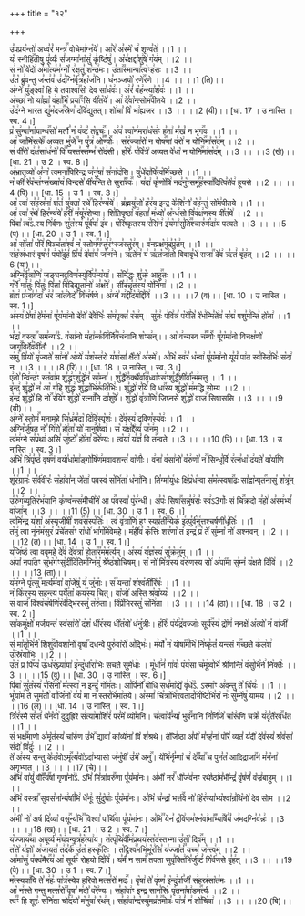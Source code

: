 +++
title = "१२"

+++


  
उ꣣पप्रय꣡न्तो꣢ अध्व꣣रं꣡ मन्त्रं꣢꣯ वोचेमा꣣ग्न꣡ये꣢। आ꣣रे꣢ अ꣣स्मे꣡ च꣢ शृण्व꣣ते꣢ ।।1 ।।  
यः꣡ स्नीहि꣢꣯तीषु पू꣣र्व्यः꣡ सं꣢जग्मा꣣ना꣡सु꣢ कृ꣣ष्टि꣡षु꣢। अ꣡र꣢क्षद्दा꣣शु꣢षे꣣ ग꣡य꣢म् ।।2 ।।  
स꣢ नो꣣ वे꣡दो꣢ अ꣣मा꣡त्य꣢म꣣ग्नी꣡ र꣢क्षतु꣣ श꣡न्त꣢मः। उ꣣ता꣢꣫स्मान्पा꣣त्व꣡ꣳह꣢सः ।।3 ।।  
उ꣣त꣡ ब्रु꣢वन्तु ज꣣न्त꣢व꣣ उ꣢द꣣ग्नि꣡र्वृ꣢त्र꣣हा꣡ज꣢नि। ध꣣नञ्जयो꣡ रणे꣢꣯रणे ।।4 ।। ।।1 (ति)।।  
अ꣡ग्ने꣢ यु꣣ङ्क्ष्वा꣡ हि ये तवाश्वा꣢꣯सो देव सा꣣ध꣡वः꣢। अ꣢रं꣣ व꣡ह꣢न्त्या꣣श꣡वः꣢ ।।1 ।।  
अ꣡च्छा꣢ नो या꣣ह्या꣡ व꣢हा꣣भि꣡ प्रया꣢꣯ꣳसि वी꣣त꣡ये꣢। आ꣢ दे꣣वा꣡न्त्सोम꣢꣯पीतये ।।2 ।।  
उ꣡द꣢ग्ने भारत द्यु꣣म꣡दज꣢꣯स्रेण꣣ द꣡वि꣢द्युतत्। शो꣢चा꣣ वि꣡ भा꣢ह्यजर ।।3 ।। ।।2 (यी)।। [धा. 17 । उ नास्ति । स्व. 4।]  
प्र꣡ सु꣢न्वा꣣ना꣡यान्ध꣢꣯सो꣣ मर्तो꣣ न꣡ व꣢ष्ट꣣ त꣡द्वचः꣢꣯। अ꣢प꣣
श्वा꣡न꣢मरा꣣ध꣡स꣢ꣳ ह꣣ता꣢ म꣣खं꣡ न भृग꣢꣯वः ।।1 ।।  
आ꣢ जा꣣मि꣡रत्के꣢꣯ अव्यत भु꣣जे꣢꣫ न पु꣣त्र꣢ ओ꣣꣬ण्योः꣢꣯। स꣡र꣢ज्जा꣣रो꣡ न योष꣢꣯णां व꣣रो꣢ न योनि꣢꣯मा꣣स꣡द꣢म् ।।2 ।।  
स꣢ वी꣣रो꣡ द꣢क्ष꣣सा꣡ध꣢नो꣣ वि꣢꣫ यस्त꣣स्त꣢म्भ꣣ रो꣡द꣢सी। ह꣡रिः꣢ प꣣वि꣡त्रे꣢ अव्यत वे꣣धा꣡ न योनि꣢꣯मा꣣स꣡द꣢म् ।।3 ।। ।।3 (खै)।। [धा. 21 । उ 2 । स्व. 8।]  
अ꣣भ्रातृव्यो꣢ अ꣣ना꣡ त्वमना꣢꣯पिरिन्द्र ज꣣नु꣡षा꣢ स꣣ना꣡द꣢सि। यु꣣धे꣡दा꣢पि꣣त्व꣡मि꣢च्छसे ।।1 ।।  
न꣡ की꣢ रे꣣व꣡न्त꣢ꣳस꣣ख्या꣡य꣢ विन्दसे꣣ पी꣡य꣢न्ति ते सुरा꣣꣬श्वः꣢꣯। य꣣दा꣢ कृ꣣णो꣡षि꣢ नद꣣नु꣡ꣳसमू꣢꣯ह꣣स्या꣢꣫दित्पि꣣ते꣡व꣢ हूयसे ।।2 ।। ।।4 (पि)।।
[धा. 15 । उ 1 । स्व. 3।]  
आ꣡ त्वा꣢ स꣣ह꣢स्र꣣मा꣢ श꣣तं꣢ यु꣣क्ता꣡ रथे꣢꣯ हिर꣣ण्य꣡ये꣢। ब्र꣣ह्मयु꣢जो꣣ ह꣡र꣢य इन्द्र के꣣शि꣢नो꣣ व꣡ह꣢न्तु꣣ सो꣡म꣢पीतये ।।1 ।।  
आ꣢ त्वा꣣ र꣡थे꣢ हिर꣣ण्य꣢ये꣣ ह꣡री꣢ म꣣यू꣡र꣢शेप्या। शि꣣तिपृष्ठा꣡ व꣢हतां꣣ म꣢ध्वो꣣ अ꣡न्ध꣢सो वि꣣व꣡क्ष꣢णस्य पी꣣त꣡ये꣢ ।।2 ।।  
पि꣢बा꣣ त्व꣢꣣ऽ.स्य गि꣢र्वणः सु꣣त꣡स्य꣢ पू꣣र्व꣡पा꣢ इ꣢व। प꣡रि꣢ष्कृतस्य र꣣सि꣡न꣢ इ꣣य꣡मा꣢सु꣣ति꣢꣫श्चारु꣣र्म꣡दा꣢य पत्यते ।।3 ।। ।।5 (प)।। [धा. 20 । उ 1 । स्व. 1।]  
आ꣡ सो꣢ता꣣ प꣡रि꣢ षिञ्च꣣ता꣢श्वं꣣ न꣡ स्तोम꣢꣯म꣣प्तु꣡र꣢ꣳरज꣣स्तु꣡र꣢म्। व꣣नप्रक्ष꣡मु꣢द꣣प्रु꣡त꣢म् ।।1 ।।  
स꣣ह꣡स्र꣢धारं वृष꣣भं꣡ प꣢यो꣣दु꣡हं꣢ प्रि꣣यं꣢ दे꣣वा꣢य꣣ ज꣡न्म꣢ने। ऋ꣣ते꣢न꣣ य꣢ ऋ꣣त꣡जा꣢तो विवावृ꣣धे꣡ राजा꣢꣯ दे꣣व꣢ ऋ꣣तं꣢ बृ꣣ह꣢त् ।।2 ।। ।।6 (या)।।  
अ꣣ग्नि꣢र्वृ꣣त्रा꣡णि꣢ जङ्घनद्द्रविण꣣स्यु꣡र्वि꣢प꣣न्य꣡या꣢। स꣡मि꣢द्धः शु꣣क्र꣡ आहु꣢꣯तः ।।1 ।।  
ग꣡र्भे꣢ मा꣣तुः꣢ पि꣣तुः꣢ पि꣣ता꣡ वि꣢दिद्युता꣣नो꣢ अ꣣क्ष꣡रे꣢। सी꣡द꣢न्नृ꣣त꣢स्य꣣
यो꣢नि꣣मा꣢ ।।2 ।।  
ब्र꣡ह्म꣢ प्र꣣जा꣢व꣣दा꣡ भ꣢र꣣ जा꣡त꣢वेदो꣣ वि꣡च꣢र्षणे। अ꣢ग्ने꣣ य꣢द्दी꣣द꣡य꣢द्दि꣣वि꣢ ।।3 ।। ।।7 (व)।।
[धा. 10 । उ नास्ति । स्व. 1।]  
अ꣣स्य꣢ प्रे꣣षा꣢ हे꣣म꣡ना꣢ पू꣣य꣡मा꣢नो दे꣣वो꣢ दे꣣वे꣢भिः꣣ स꣡म꣢पृक्त꣣ र꣡स꣢म्। सु꣣तः꣢ प꣣वि꣢त्रं꣣ प꣡र्ये꣢ति꣣ रे꣡भ꣢न्मि꣣ते꣢व꣣ स꣡द्म꣢ पशु꣣म꣢न्ति꣣ हो꣡ता꣢ ।।1 ।।  
भ꣣द्रा꣡ वस्त्रा꣢꣯ सम꣣न्या꣢꣣ऽ. व꣡सा꣢नो म꣣हा꣢न्क꣣वि꣢र्नि꣣व꣡च꣢नानि श꣡ꣳस꣢न्।। आ꣡ व꣢च्यस्व च꣣꣬म्वोः꣢꣯ पू꣣य꣡मा꣢नो विचक्ष꣣णो꣡ जागृ꣢꣯विर्दे꣣व꣡वी꣢तौ ।।2 ।।  
स꣡मु꣢ प्रि꣣यो꣡ मृ꣢ज्यते꣣ सा꣢नो꣣ अ꣡व्ये꣢ य꣣श꣡स्त꣢रो य꣣श꣢सां꣣ क्षै꣡तो꣢ अ꣣स्मे꣢। अ꣣भि꣡ स्व꣢र꣣ ध꣡न्वा꣢ पू꣣य꣡मा꣢नो यू꣣यं꣡ पा꣢त स्व꣣स्ति꣢भिः꣣ स꣡दा꣢ नः ।।3 ।। ।।8 (रि)।। [धा. 18 । उ नास्ति । स्व. 3।]  
ए꣢तो꣣ न्वि꣢न्द्र꣣ꣳ स्त꣡वा꣢म शु꣣द्ध꣢ꣳशु꣣द्धे꣢न꣣ सा꣡म्ना꣢।
शु꣣द्धै꣢रु꣣क्थै꣡र्वा꣢वृ꣣ध्वा꣡ꣳस꣢ꣳशु꣣द्धै꣢शी꣣र्वा꣡न्म꣢मत्तु ।।1 ।।  
इ꣡न्द्र꣢ शु꣣द्धो꣡ न꣣ आ꣡ ग꣢हि शु꣣द्धः꣢ शु꣣द्धा꣡भि꣢रू꣣ति꣡भिः꣢। शु꣣द्धो꣢ र꣣यिं꣡ वि धा꣢꣯रय शु꣣द्धो꣡ म꣢मद्धि सोम्य ।।2 ।।  
इ꣡न्द्र꣢ शु꣣द्धो꣡ हि नो꣢꣯ र꣣यि꣢ꣳ शु꣣द्धो꣡ रत्ना꣢꣯नि दा꣣शु꣡षे꣢। शु꣣द्धो꣢ वृ꣣त्रा꣡णि꣢ जिघ्नसे शु꣣द्धो꣡ वाज꣢꣯ सिषाससि ।।3 ।। ।।9 (यी)।।  
अ꣣ग्ने꣡ स्तोमं꣢꣯ मनामहे सि꣣ध्र꣢म꣣द्य꣡ दि꣢वि꣣स्पृ꣡शः꣢। दे꣣व꣡स्य꣢ द्रविण꣣स्य꣡वः꣢ ।।1 ।।  
अ꣣ग्नि꣡र्जु꣢षत नो꣣ गि꣢रो꣣ हो꣢ता꣣ यो꣡ मानु꣢꣯षे꣣ष्वा꣢। स꣡ य꣢क्ष꣣द्दै꣢व्यं꣣ ज꣡न꣢म् ।।2 ।।  
त्व꣡म꣢ग्ने स꣣प्र꣡था꣢ असि꣣ जु꣢ष्टो꣣ हो꣢ता꣣ व꣡रे꣢ण्यः। त्व꣡या꣢ य꣣ज्ञं꣡ वि त꣢꣯न्वते ।।3 ।। ।।10 (रि)।। [धा. 13 । उ नास्ति । स्व. 3।]  
अ꣣भि꣡ त्रि꣢पृ꣣ष्ठं꣡ वृष꣢꣯णं वयो꣣धा꣡मा꣢ङ्गो꣣षि꣡ण꣢मवावशन्त꣣ वा꣡णीः꣢। व꣢ना꣣ व꣡सा꣢नो꣣ व꣡रु꣢णो꣣ न꣢꣫ सिन्धू꣣र्वि꣡ र꣢त्न꣣धा꣡ द꣢यते꣣ वा꣡र्या꣢णि ।।1 ।।  
शू꣡र꣢ग्रामः꣣ स꣡र्व꣢वीरः꣣ स꣡हा꣢वा꣣न् जे꣡ता꣢ पवस्व꣣ स꣡नि꣢ता꣣ ध꣡ना꣢नि। ति꣣ग्मा꣡यु꣢धः क्षि꣣प्र꣡ध꣢न्वा स꣣म꣡त्स्वषा꣢꣯ढः सा꣣ह्वा꣡न्पृत꣢꣯नासु꣣ श꣡त्रू꣢न् ।।2 ।।  
उ꣣रु꣡ग꣢व्यूति꣣र꣡भ꣢यानि कृ꣣ण्व꣡न्त्स꣢मीची꣣ने꣡ आ प꣢꣯वस्वा꣣ पु꣡र꣢न्धी। अ꣣पः꣡ सिषा꣢꣯सन्नु꣣ष꣢सः꣣ स्व꣢ऽ3र्गाः꣡ सं चि꣢꣯क्रदो म꣣हो꣢ अ꣣स्म꣢भ्यं꣣ वा꣡जा꣢न् ।।3 ।। ।।11 (5)।। [धा. 30 । उ 1 । स्व. 6 ।]  
त्व꣡मि꣢न्द्र य꣣शा꣡ अ꣢स्यृजी꣣षी꣡ शव꣢꣯स꣣स्प꣡तिः꣢। त्वं꣢ वृ꣣त्रा꣡णि꣢ हꣳ स्यप्र꣣ती꣢꣫न्येक꣣ इ꣢त्पु꣣र्व꣡नु꣢त्तश्चर्षणी꣣धृ꣡तिः꣢ ।।1 ।।  
त꣡मु꣢ त्वा नू꣣न꣡म꣢सुर꣣ प्र꣡चे꣢तस꣣ꣳ रा꣡धो꣢ भा꣣ग꣡मि꣢वेमहे। म꣣ही꣢व꣣ कृ꣡त्तिः꣢ शर꣣णा꣡ त꣢ इन्द्र꣣ प्र꣡ ते꣢ सु꣣म्ना꣡ नो꣢ अश्नवन् ।।2 ।। ।।12 (त)।।
[धा. 14 । उ 1 । स्व. 1।]  
य꣡जि꣢ष्ठं त्वा ववृमहे दे꣣वं꣡ दे꣢व꣣त्रा꣡ होता꣢꣯र꣣म꣡म꣢र्त्यम्। अ꣣स्य꣢ य꣣ज्ञ꣡स्य꣢ सु꣣क्र꣡तु꣢म् ।।1 ।।  
अ꣣पां꣡ नपा꣢꣯तꣳ सु꣣भ꣡ग꣢ꣳसु꣣दी꣡दि꣢तिम꣣ग्नि꣢मु꣣ श्रे꣡ष्ठ꣢शोचिषम्। स꣡ नो꣢ मि꣣त्र꣢स्य꣣ व꣡रु꣢णस्य सो꣢ अ꣣पा꣢꣫मा सु꣣म्नं꣡ य꣢क्षते दि꣣वि꣢ ।।2 ।। ।।13 (ता)।।  
य꣡म꣢ग्ने पृ꣣त्सु꣢꣫ मर्त्य꣣म꣢वा꣣ वा꣡जे꣢षु꣣ यं꣢ जु꣣नाः꣢। स꣢꣫ यन्ता꣣ श꣡श्व꣢ती꣣रि꣡षः꣢ ।।1 ।।  
न꣡ कि꣢रस्य सहन्त्य पर्ये꣣ता꣡ कय꣢꣯स्य चित्। वा꣡जो꣢ अस्ति श्र꣣वा꣡य्यः꣢ ।।2 ।।  
स꣡ वाजं꣢꣯ वि꣣श्व꣡च꣢र्षणि꣣र꣡र्व꣢द्भिरस्तु꣣ त꣡रु꣢ता। वि꣡प्रे꣢भिरस्तु꣣ स꣡नि꣢ता ।।3 ।। ।।14 (ठा)।। [धा. 18 । उ 2 । स्व. 2।]  
सा꣣कमु꣡क्षो꣢ मर्जयन्त꣣ स्व꣡सा꣢रो꣣ द꣢श꣣ धी꣡र꣢स्य धी꣣त꣢यो꣣ ध꣡नु꣢त्रीः। ह꣢रिः꣣ प꣡र्य꣢द्र꣣वज्जाः꣡ सूर्य꣢꣯स्य꣣ द्रो꣡णं꣢ ननक्षे꣣ अ꣢त्यो꣣ न꣢ वा꣣जी꣢ ।।1 ।।  
सं꣢ मा꣣तृ꣢भि꣣र्न꣡ शिशु꣢꣯र्वावशा꣣नो꣡ वृषा꣢꣯ दधन्वे पुरु꣣वा꣡रो꣢ अ꣣द्भिः꣢। म꣢र्यो꣣ न꣡ योषा꣢꣯म꣣भि꣡ नि꣢ष्कृ꣣तं꣡ यन्त्सं ग꣢꣯च्छते क꣣ल꣡श꣢ उ꣣स्रि꣡या꣢भिः ।।2 ।।  
उ꣣त꣡ प्र पि꣢꣯प्य꣣ ऊ꣢ध꣣र꣡घ्न्या꣢या꣣ इ꣢न्दु꣣र्धा꣡रा꣢भिः सचते सुमे꣣धाः꣢ । मू꣣र्धा꣢नं꣣ गा꣢वः꣣ प꣡य꣢सा च꣣मू꣢ष्व꣣भि꣡ श्री꣢णन्ति꣣ व꣡सु꣢भि꣣र्न꣢ नि꣣क्तैः꣢ ।।3 ।। ।।15 (वू)।। [धा. 30 । उ नास्ति । स्व. 6।]  
पि꣡बा꣢ सु꣣त꣡स्य꣢ र꣣सि꣢नो꣣ म꣡त्स्वा꣢ न इन्द्र꣣ गो꣡म꣢तः। आ꣣पि꣡र्नो꣢ बोधि सध꣣मा꣡द्ये꣢ वृ꣣धे꣢꣣ऽ. ऽस्मा꣡ꣳ अ꣢वन्तु ते꣣ धि꣡यः꣢ ।।1 ।।  
भू꣣या꣡म꣢ ते सुम꣣तौ꣢ वा꣣जि꣡नो꣢ व꣣यं꣡ मा न꣢꣯ स्तर꣣भि꣡मा꣢तये। अ꣣स्मां꣢ चि꣣त्रा꣡भि꣢रवताद꣣भि꣡ष्टि꣢भि꣣रा꣡ नः꣢ सु꣣म्ने꣡षु꣢ यामय ।।2 ।। ।।16 (ल)।।
[धा. 14 । उ नास्ति । स्व. 1।]  
त्रि꣡र꣢स्मै स꣣प्त꣢ धे꣣न꣡वो꣢ दुदुह्रिरे स꣣त्या꣢मा꣣शि꣡रं꣢ पर꣣मे꣡ व्यो꣣मनि।
च꣣त्वा꣢र्य꣣न्या꣡ भुव꣢꣯नानि नि꣣र्णि꣢जे꣣ चा꣡रू꣢णि चक्रे꣣ य꣢दृ꣣तै꣡रव꣢꣯र्धत ।।1 ।।  
स꣡ भक्ष꣢꣯माणो अ꣣मृ꣡त꣢स्य꣣ चा꣡रु꣢ण उ꣣भे꣢꣫ द्यावा꣣ का꣡व्ये꣢ना꣣ वि꣡ श꣢श्रथे। ते꣡जि꣢ष्ठा अ꣣पो꣢ म꣣ꣳह꣢ना꣣ प꣡रि꣢ व्यत꣣ य꣡दी꣢ दे꣣व꣢स्य꣣ श्र꣡व꣢सा꣣ स꣡दो꣢ वि꣣दुः꣢ ।।2 ।।  
ते꣡ अ꣢स्य सन्तु के꣣त꣡वोऽमृ꣢꣯त्य꣣वो꣡ऽदा꣢भ्यासो ज꣣नु꣡षी꣢ उ꣣भे꣡ अनु꣢꣯। ये꣡भि꣢र्नृ꣣म्णा꣡ च꣢ दे꣣꣬व्या꣢꣯ च पुन꣣त꣡ आदिद्राजा꣢꣯नं म꣣न꣡ना꣢ अगृभ्णत ।।3 ।। ।।17 (चे)।।  
अ꣣भि꣢ वा꣣युं꣢ वी꣣꣬त्य꣢꣯र्षा गृणा꣣नो꣢꣣ऽ. ऽभि꣣ मि꣣त्रा꣡वरु꣢꣯णा पू꣣य꣡मा꣢नः। अ꣣भी꣡ नरं꣢꣯ धी꣣ज꣡व꣢नꣳ रथे꣣ष्ठा꣢म꣣भी꣢न्द्रं꣣ वृ꣡ष꣢णं꣣ व꣡ज्र꣢बाहुम् ।।1 ।।  
अ꣣भि꣡ वस्त्रा꣢꣯ सुवस꣣ना꣡न्य꣢र्षा꣣भि꣢ धे꣣नूः꣢ सु꣣दु꣡घाः꣢ पू꣣य꣡मा꣢नः। अ꣣भि꣡ च꣣न्द्रा꣡ भर्त्त꣢꣯वे नो꣣ हि꣡र꣢ण्या꣣भ्य꣡श्वा꣢न्र꣣थि꣡नो꣢ देव सोम ।।2 ।।  
अ꣣भी꣡ नो꣢ अर्ष दि꣣व्या꣡ वसू꣢꣯न्य꣣भि꣢꣫ विश्वा꣣ पा꣡र्थि꣢वा पू꣣य꣡मा꣢नः। अ꣣भि꣢꣫ येन꣣ द्र꣡वि꣢णम꣣श्न꣡वा꣢मा꣣꣬भ्या꣢꣯र्षे꣣यं꣡ ज꣢मदग्नि꣣व꣡न्नः꣢ ।।3 ।। ।।18 (ख)।। [धा. 21 । उ 2 । स्व. 7।]  
य꣡ज्जाय꣢꣯था अपूर्व्य꣣ म꣡घ꣢वन्वृत्र꣣ह꣡त्या꣢य। त꣡त्पृ꣢थि꣣वी꣡म꣢प्रथय꣣स्त꣡द꣢स्तभ्ना उ꣣तो꣡ दिव꣢꣯म् ।।1 ।।  
त꣡त्ते꣢ य꣣ज्ञो꣡ अ꣢जायत꣣ त꣢द꣣र्क꣢ उ꣣त꣡ हस्कृ꣢꣯तिः । त꣡द्विश्व꣢꣯मभि꣣भू꣡र꣢सि꣣ य꣢ज्जा꣣तं꣢꣫ यच्च꣣ ज꣡न्त्व꣢म् ।।2 ।।  
आ꣣मा꣡सु꣢ प꣣क्व꣡मैर꣢꣯य꣣ आ꣡ सूर्य꣢꣯ꣳ रोहयो दि꣣वि꣢। घ꣣र्मं꣡ न सामं꣢꣯ तपता सुवृ꣣क्ति꣢भि꣣र्जु꣢ष्टं꣣ गि꣡र्व꣢णसे बृ꣣ह꣢त् ।।3 ।। ।।19 (पे)।।
[धा. 30 । उ 1 । स्व. 7।]  
म꣡त्स्यपा꣢꣯यि ते꣣ म꣢हः꣣ पा꣡त्र꣢स्येव हरिवो मत्स꣣रो꣡ मदः꣢꣯। वृ꣡षा꣢ ते꣣ वृ꣢ष्ण꣣ इ꣡न्दु꣢र्वा꣣जी꣡ स꣢हस्र꣣सा꣡त꣢मः ।।1 ।।  
आ꣡ न꣢स्ते गन्तु मत्स꣣रो꣢꣫ वृषा꣣ म꣢दो꣣ व꣡रे꣢ण्यः। स꣣हा꣡वा꣢ꣳ इन्द्र सान꣣सिः꣡
पृ꣢तना꣣षा꣢डम꣢꣯र्त्यः ।।2 ।।  
त्व꣢꣫ꣳ हि शूरः꣣ स꣡नि꣢ता चो꣣द꣢यो꣣ म꣡नु꣢षा꣣ र꣡थ꣢म्। स꣣हा꣢वा꣣न्द꣡स्यु꣢मव्र꣣त꣢꣫मोषः꣣ पा꣢त्रं꣣ न꣢ शो꣣चि꣡षा꣢ ।।3 ।। ।।20 (बि)।।  
